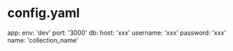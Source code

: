 # config.yaml

app:
  env: 'dev'
  port: '3000'
  db:
    host: 'xxx'
    username: 'xxx'
    password: 'xxx'
    name: 'collection_name'
